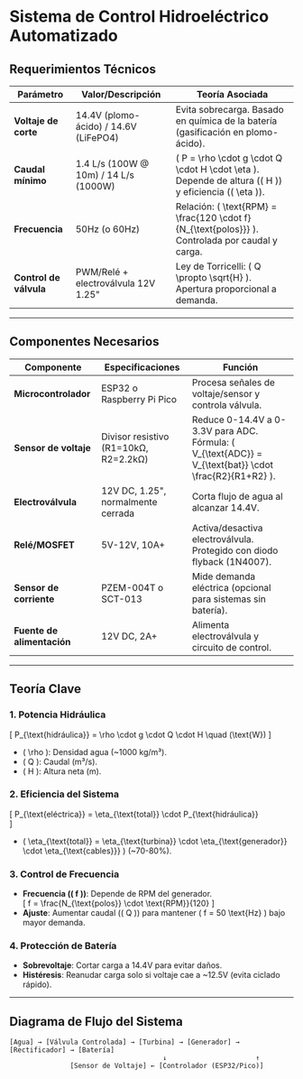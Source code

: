 # Sistema de Control Hidroeléctrico Automatizado

## **Requerimientos Técnicos**
| **Parámetro**          | **Valor/Descripción**                     | **Teoría Asociada**                                                                 |
|------------------------|------------------------------------------|------------------------------------------------------------------------------------|
| **Voltaje de corte**    | 14.4V (plomo-ácido) / 14.6V (LiFePO4)   | Evita sobrecarga. Basado en química de la batería (gasificación en plomo-ácido).   |
| **Caudal mínimo**       | 1.4 L/s (100W @ 10m) / 14 L/s (1000W)   | \( P = \rho \cdot g \cdot Q \cdot H \cdot \eta \). Depende de altura (\( H \)) y eficiencia (\( \eta \)). |
| **Frecuencia**          | 50Hz (o 60Hz)                           | Relación: \( \text{RPM} = \frac{120 \cdot f}{N_{\text{polos}}} \). Controlada por caudal y carga. |
| **Control de válvula**  | PWM/Relé + electroválvula 12V 1.25"     | Ley de Torricelli: \( Q \propto \sqrt{H} \). Apertura proporcional a demanda.       |

---

## **Componentes Necesarios**
| **Componente**          | **Especificaciones**                     | **Función**                                                                         |
|-------------------------|------------------------------------------|------------------------------------------------------------------------------------|
| **Microcontrolador**    | ESP32 o Raspberry Pi Pico               | Procesa señales de voltaje/sensor y controla válvula.                              |
| **Sensor de voltaje**   | Divisor resistivo (R1=10kΩ, R2=2.2kΩ)   | Reduce 0-14.4V a 0-3.3V para ADC. Fórmula: \( V_{\text{ADC}} = V_{\text{bat}} \cdot \frac{R2}{R1+R2} \). |
| **Electroválvula**      | 12V DC, 1.25", normalmente cerrada      | Corta flujo de agua al alcanzar 14.4V.                                             |
| **Relé/MOSFET**         | 5V-12V, 10A+                            | Activa/desactiva electroválvula. Protegido con diodo flyback (1N4007).             |
| **Sensor de corriente** | PZEM-004T o SCT-013                     | Mide demanda eléctrica (opcional para sistemas sin batería).                       |
| **Fuente de alimentación** | 12V DC, 2A+                            | Alimenta electroválvula y circuito de control.                                     |

---

## **Teoría Clave**
### 1. **Potencia Hidráulica**
\[
P_{\text{hidráulica}} = \rho \cdot g \cdot Q \cdot H \quad (\text{W})
\]
- \( \rho \): Densidad agua (~1000 kg/m³).  
- \( Q \): Caudal (m³/s).  
- \( H \): Altura neta (m).  

### 2. **Eficiencia del Sistema**
\[
P_{\text{eléctrica}} = \eta_{\text{total}} \cdot P_{\text{hidráulica}}  
\]
- \( \eta_{\text{total}} = \eta_{\text{turbina}} \cdot \eta_{\text{generador}} \cdot \eta_{\text{cables}}} \) (~70-80%).  

### 3. **Control de Frecuencia**
- **Frecuencia (\( f \))**: Depende de RPM del generador.  
  \[
  f = \frac{N_{\text{polos}} \cdot \text{RPM}}{120}
  \]
- **Ajuste**: Aumentar caudal (\( Q \)) para mantener \( f = 50 \text{Hz} \) bajo mayor demanda.

### 4. **Protección de Batería**
- **Sobrevoltaje**: Cortar carga a 14.4V para evitar daños.  
- **Histéresis**: Reanudar carga solo si voltaje cae a ~12.5V (evita ciclado rápido).  

---

## **Diagrama de Flujo del Sistema**
```plaintext
[Agua] → [Válvula Controlada] → [Turbina] → [Generador] → [Rectificador] → [Batería]
                                      ↓                      ↑
               [Sensor de Voltaje] ← [Controlador (ESP32/Pico)] 
 ```              

                                      
